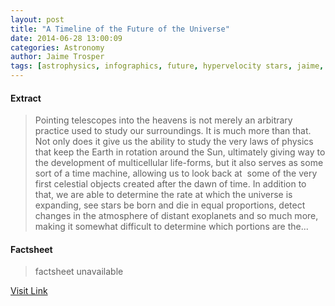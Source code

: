 ```yaml
---
layout: post
title: "A Timeline of the Future of the Universe"
date: 2014-06-28 13:00:09
categories: Astronomy
author: Jaime Trosper
tags: [astrophysics, infographics, future, hypervelocity stars, jaime, red-giant, trillion years, universal evolution, universe]
---
```



#### Extract
>Pointing telescopes into the heavens is not merely an arbitrary practice used to study our surroundings. It is much more than that. Not only does it give us the ability to study the very laws of physics that keep the Earth in rotation around the Sun, ultimately giving way to the development of multicellular life-forms, but it also serves as some sort of a time machine, allowing us to look back at  some of the very first celestial objects created after the dawn of time. In addition to that, we are able to determine the rate at which the universe is expanding, see stars be born and die in equal proportions, detect changes in the atmosphere of distant exoplanets and so much more, making it somewhat difficult to determine which portions are the...

#### Factsheet
>factsheet unavailable

[Visit Link](http://www.fromquarkstoquasars.com/the-future-of-the-universe/)


